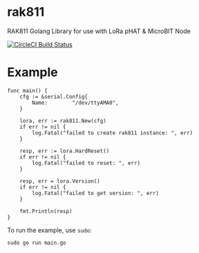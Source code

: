 # rak811
RAK811 Golang Library for use with LoRa pHAT &amp; MicroBIT Node

[![CircleCI Build Status](https://circleci.com/gh/calvernaz/rak811/rak811.svg?style=shield)](https://circleci.com/gh/calvernaz/rak811)
# Example

```
func main() {
	cfg := &serial.Config{
		Name:        "/dev/ttyAMA0",
	}

	lora, err := rak811.New(cfg)
	if err != nil {
		log.Fatal("failed to create rak811 instance: ", err)
	}

	resp, err := lora.HardReset()
	if err != nil {
		log.Fatal("failed to reset: ", err)
	}

	resp, err = lora.Version()
	if err != nil {
		log.Fatal("failed to get version: ", err)
	}

	fmt.Println(resp)
}
```

To run the example, use `sudo`:

	sudo go run main.go